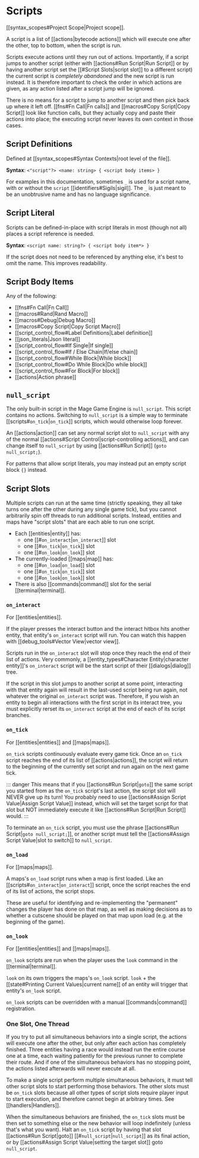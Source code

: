 # Scripts

[[syntax_scopes#Project Scope|Project scope]].

A script is a list of [[actions|bytecode actions]] which will execute one after the other, top to bottom, when the script is run.

Scripts execute actions until they run out of actions. Importantly, if a script jumps to another script (either with [[actions#Run Script|Run Script]] or by having another script set the [[#Script Slots|script slot]] to a different script) the current script is *completely abandoned* and the new script is run instead. It is therefore important to check the order in which actions are given, as any action listed after a script jump will be ignored.

There is no means for a script to jump to another script and then pick back up where it left off. [[fns#Fn Call|Fn calls]] and [[macros#Copy Script|Copy Script]] look like function calls, but they actually copy and paste their actions into place; the executing script never leaves its own context in those cases.

## Script Definitions

Defined at [[syntax_scopes#Syntax Contexts|root level of the file]].

**Syntax**: `<"script"?> <name: string> { <script body items> }`

For examples in this documentation, sometimes `_` is used for a script name, with or without the `script` [[identifiers#Sigils|sigil]]. The `_` is just meant to be an unobtrusive name and has no language significance.

## Script Literal

Scripts can be defined-in-place with script literals in most (though not all) places a script reference is needed.

**Syntax**: `<script name: string?> { <script body item*> }`

If the script does not need to be referenced by anything else, it's best to omit the name. This improves readability.

## Script Body Items

Any of the following:

- [[fns#Fn Call|Fn Call]]
- [[macros#Rand|Rand Macro]]
- [[macros#Debug|Debug Macro]]
- [[macros#Copy Script|Copy Script Macro]]
- [[script_control_flow#Label Definitions|Label definition]]
- [[json_literals|Json literal]]
- [[script_control_flow#If Single|If single]]
- [[script_control_flow#If / Else Chain|If/else chain]]
- [[script_control_flow#While Block|While block]]
- [[script_control_flow#Do While Block|Do while block]]
- [[script_control_flow#For Block|For block]]
- [[actions|Action phrase]]

## `null_script`

The only built-in script in the Mage Game Engine is `null_script`. This script contains no actions. Switching to `null_script` is a simple way to terminate [[scripts#`on_tick`|`on_tick`]] scripts, which would otherwise loop forever.

An [[actions|action]] can set any normal script slot to `null_script` with any of the normal [[actions#Script Control|script-controlling actions]], and can change itself to `null_script` by using [[actions#Run Script]]  (`goto null_script;`).

For patterns that allow script literals, you may instead put an empty script block `{}` instead.

## Script Slots

Multiple scripts can run at the same time (strictly speaking, they all take turns one after the other during any single game tick), but you cannot arbitrarily spin off threads to run additional scripts. Instead, entities and maps have "script slots" that are each able to run one script.

- Each [[entities|entity]] has:
	- one [[#`on_interact`|`on_interact`]] slot
	- one [[#`on_tick`|`on_tick`]] slot
	- one [[#`on_look`|`on_look`]] slot
- The currently-loaded [[maps|map]] has:
	- one [[#`on_load`|`on_load`]] slot
	- one [[#`on_tick`|`on_tick`]] slot
	- one [[#`on_look`|`on_look`]] slot
- There is also [[commands|command]] slot for the serial [[terminal|terminal]].

### `on_interact`

For [[entities|entities]].

If the player presses the interact button and the interact hitbox hits another entity, that entity's `on_interact` script will run. You can watch this happen with [[debug_tools#Vector View|vector view]].

Scripts run in the `on_interact` slot will stop once they reach the end of their list of actions. Very commonly, a [[entity_types#Character Entity|character entity]]'s `on_interact` script will be the start script of their [[dialogs|dialog]] tree.

If the script in this slot jumps to another script at some point, interacting with that entity again will result in the last-used script being run again, not whatever the original `on_interact` script was. Therefore, if you wish an entity to begin all interactions with the first script in its interact tree, you must explicitly rerset its `on_interact` script at the end of each of its script branches.

### `on_tick`

For [[entities|entities]] and [[maps|maps]].

`on_tick` scripts continuously evaluate every game tick. Once an `on_tick` script reaches the end of its list of [[actions|actions]], the script will return to the beginning of the currently set script and run again on the next game tick.

::: danger
This means that if you [[actions#Run Script|`goto`]] the same script you started from as the `on_tick` script's last action, the script slot will NEVER give up its turn! You probably need to use [[actions#Assign Script Value|Assign Script Value]] instead, which will set the target script for that slot but NOT immediately execute it like [[actions#Run Script|Run Script]] would.
:::

To terminate an `on_tick` script, you must use the phrase [[actions#Run Script|`goto null_script;`]], or another script must tell the [[actions#Assign Script Value|slot to switch]] to `null_script`.

### `on_load`

For [[maps|maps]].

A maps's `on_load` script runs when a map is first loaded. Like an [[scripts#`on_interact`|`on_interact`]] script, once the script reaches the end of its list of actions, the script stops.

These are useful for identifying and re-implementing the "permanent" changes the player has done on that map, as well as making decisions as to whether a cutscene should be played on that map upon load (e.g. at the beginning of the game).

### `on_look`

For [[entities|entities]] and [[maps|maps]].

`on_look` scripts are run when the player uses the `look` command in the [[terminal|terminal]].

`look` on its own triggers the maps's `on_look` script. `look` + the [[state#Printing Current Values|current name]] of an entity will trigger that entity's `on_look` script.

`on_look` scripts can be overridden with a manual [[commands|command]] registration.

### One Slot, One Thread

If you try to put all simultaneous behaviors into a single script, the actions will execute one after the other, but only after each action has completely finished. Three entities having a race would instead run the entire course one at a time, each waiting patiently for the previous runner to complete their route. And if one of the simultaneous behaviors has no stopping point, the actions listed afterwards will never execute at all.

To make a single script perform multiple simultaneous behaviors, it must tell other script slots to start performing those behaviors. The other slots must be `on_tick` slots because all other types of script slots require player input to start execution, and therefore cannot begin at arbitrary times. See [[handlers|Handlers]].

When the simultaneous behaviors are finished, the `on_tick` slots must be then set to something else or the new behavior will loop indefinitely (unless that's what you want). Halt an `on_tick` script by having that slot [[actions#Run Script|goto]] [[#`null_script`|`null_script`]] as its final action, or by [[actions#Assign Script Value|setting the target slot]] goto `null_script`.
